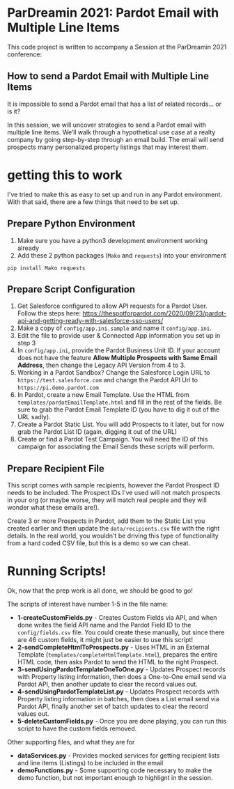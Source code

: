 # ParDreamin 2021: Pardot Email with Multiple Line Items
This code project is written to accompany a Session at the ParDreamin 2021 
conference:
## How to send a Pardot Email with Multiple Line Items
It is impossible to send a Pardot email that has a list of related records... 
or is it?

In this session, we will uncover strategies to send a Pardot email with multiple 
line items. We’ll walk through a hypothetical use case at a realty company by 
going step-by-step through an email build. The email will send prospects many 
personalized property listings that may interest them.

# getting this to work
I've tried to make this as easy to set up and run in any Pardot environment. 
With that said, there are a few things that need to be set up.

## Prepare Python Environment
1. Make sure you have a python3 development environment working already
2. Add these 2 python packages (`Mako` and `requests`) into your environment
```
pip install Mako requests
```

## Prepare Script Configuration
1. Get Salesforce configured to allow API requests for a Pardot User. Follow 
   the steps here: https://thespotforpardot.com/2020/09/23/pardot-api-and-getting-ready-with-salesforce-sso-users/
2. Make a copy of `config/app.ini.sample` and name it `config/app.ini`.
3. Edit the file to provide user & Connected App information you set up in step 3
4. In `config/app.ini`, provide the Pardot Business Unit ID. If your account 
   does not have the feature **Allow Multiple Prospects with Same Email Address**, 
   then change the Legacy API Version from 4 to 3.
5. Working in a Pardot Sandbox? Change the Salesforce Login URL to 
   `https://test.salesforce.com` and change the Pardot API Url to 
   `https://pi.demo.pardot.com`
6. In Pardot, create a new Email Template. Use the HTML from 
   `templates/pardotEmailTemplate.html` and fill in the rest of the fields. 
   Be sure to grab the Pardot Email Template ID (you have to dig it out of 
   the URL sadly).
7. Create a Pardot Static List. You will add Prospects to it later, but for now 
   grab the Pardot List ID (again, digging it out of the URL)
8. Create or find a Pardot Test Campaign. You will need the ID of this campaign 
   for associating the Email Sends these scripts will perform.

## Prepare Recipient File
This script comes with sample recipients, however the Pardot Prospect ID needs 
to be included. The Prospect IDs I've used will not match prospects in your org 
(or maybe worse, they will match real people and they will wonder what these 
emails are!).

Create 3 or more Prospects in Pardot, add them to the Static List you created 
earlier and then update the `data/recipients.csv` file with the right details. 
In the real world, you wouldn't be driving this type of functionality from a 
hard coded CSV file, but this is a demo so we can cheat.

# Running Scripts!
Ok, now that the prep work is all done, we should be good to go!

The scripts of interest have number 1-5 in the file name:

- **1-createCustomFields.py** - Creates Custom Fields via API, and when done 
    writes the field API name and the Pardot Field ID to the 
    `config/fields.csv` file. You could create these manually, but since there 
    are 46 custom fields, it might just be easier to use this script!
- **2-sendCompleteHtmlToProspects.py** - Uses HTML in an External Template 
    (`templates/completeHtmlTemplate.html`), prepares the entire HTML code, 
    then asks Pardot to send the HTML to the right Prospect.
- **3-sendUsingPardotTemplateOneToOne.py** - Updates Prospect records with 
    Property listing information, then does a One-to-One email send via Pardot 
    API, then another update to clear the record values out.
- **4-sendUsingPardotTemplateList.py** - Updates Prospect records with Property 
    listing information in batches, then does a List email send via Pardot API, 
    finally another set of batch updates to clear the record values out.
- **5-deleteCustomFields.py** - Once you are done playing, you can run this 
    script to have the custom fields removed.

Other supporting files, and what they are for
- **dataServices.py** - Provides mocked services for getting recipient lists and 
    line items (Listings) to be included in the email
- **demoFunctions.py** - Some supporting code necessary to make the demo function, 
    but not important enough to highlignt in the session.